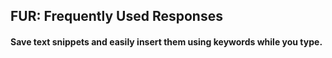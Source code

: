 ## FUR: Frequently Used Responses
#### Save text snippets and easily insert them using keywords while you type.

